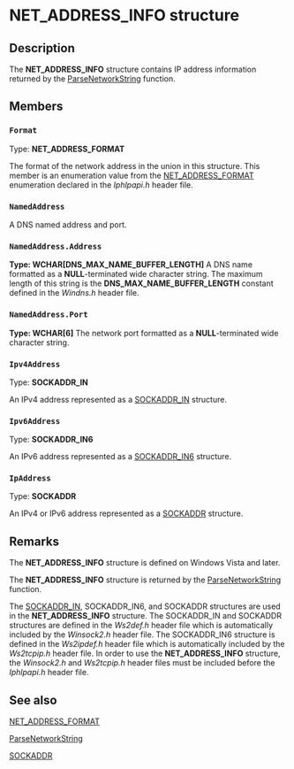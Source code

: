 # NET_ADDRESS_INFO structure

## Description

The **NET_ADDRESS_INFO** structure contains IP address information returned by the [ParseNetworkString](https://learn.microsoft.com/windows/desktop/api/iphlpapi/nf-iphlpapi-parsenetworkstring) function.

## Members

### `Format`

Type: **NET_ADDRESS_FORMAT**

The format of the network address in the union in this structure. This member is an enumeration value from the [NET_ADDRESS_FORMAT](https://learn.microsoft.com/windows/desktop/api/iphlpapi/ne-iphlpapi-net_address_format) enumeration declared in the *Iphlpapi.h* header file.

### `NamedAddress`

A DNS named address and port.

### `NamedAddress.Address`

**Type: **WCHAR[DNS_MAX_NAME_BUFFER_LENGTH]****
A DNS name formatted as a **NULL**-terminated wide character string. The maximum length of this string is the **DNS_MAX_NAME_BUFFER_LENGTH** constant defined in the *Windns.h* header file.

### `NamedAddress.Port`

**Type: **WCHAR[6]****
The network port formatted as a **NULL**-terminated wide character string.

### `Ipv4Address`

Type: **SOCKADDR_IN**

An IPv4 address represented as a [SOCKADDR_IN](https://learn.microsoft.com/windows/desktop/WinSock/sockaddr-2) structure.

### `Ipv6Address`

Type: **SOCKADDR_IN6**

An IPv6 address represented as a [SOCKADDR_IN6](https://learn.microsoft.com/windows/desktop/WinSock/sockaddr-2) structure.

### `IpAddress`

Type: **SOCKADDR**

An IPv4 or IPv6 address represented as a [SOCKADDR](https://learn.microsoft.com/windows/desktop/WinSock/sockaddr-2) structure.

## Remarks

The **NET_ADDRESS_INFO** structure is defined on Windows Vista and later.

The **NET_ADDRESS_INFO** structure is returned by the [ParseNetworkString](https://learn.microsoft.com/windows/desktop/api/iphlpapi/nf-iphlpapi-parsenetworkstring) function.

The [SOCKADDR_IN](https://learn.microsoft.com/windows/desktop/WinSock/sockaddr-2), SOCKADDR_IN6, and SOCKADDR structures are used in the **NET_ADDRESS_INFO** structure. The SOCKADDR_IN and SOCKADDR structures are defined in the *Ws2def.h* header file which is automatically included by the *Winsock2.h* header file. The SOCKADDR_IN6 structure is defined in the *Ws2ipdef.h* header file which is automatically included by the *Ws2tcpip.h* header file. In order to use the **NET_ADDRESS_INFO** structure, the *Winsock2.h* and *Ws2tcpip.h* header files must be included before the *Iphlpapi.h* header file.

## See also

[NET_ADDRESS_FORMAT](https://learn.microsoft.com/windows/desktop/api/iphlpapi/ne-iphlpapi-net_address_format)

[ParseNetworkString](https://learn.microsoft.com/windows/desktop/api/iphlpapi/nf-iphlpapi-parsenetworkstring)

[SOCKADDR](https://learn.microsoft.com/windows/desktop/WinSock/sockaddr-2)